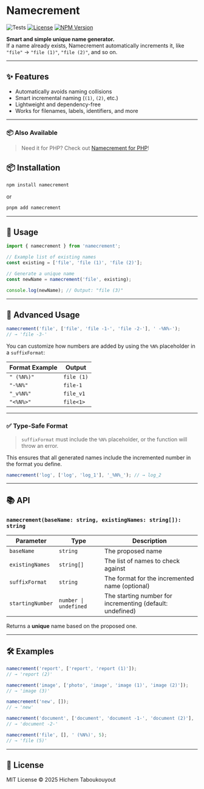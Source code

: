 # Namecrement

<p align="center">

![Tests](https://github.com/HichemTab-tech/Namecrement/workflows/Test/badge.svg) 
[![License](https://img.shields.io/badge/license-MIT-green.svg)](https://github.com/HichemTab-tech/Namecrement/blob/main/LICENSE)
[![NPM Version](https://img.shields.io/npm/v/namecrement.svg)](https://www.npmjs.com/package/namecrement)

</p>

**Smart and simple unique name generator.**  
If a name already exists, Namecrement automatically increments it,
like `"file"` → `"file (1)"`, `"file (2)"`, and so on.

---

## ✨ Features

- Automatically avoids naming collisions
- Smart incremental naming (`(1)`, `(2)`, etc.)
- Lightweight and dependency-free
- Works for filenames, labels, identifiers, and more

---

### 📦 Also Available

> Need it for PHP? Check out [Namecrement for PHP](https://github.com/HichemTab-tech/Namecrement-php)!

## 📦 Installation

```bash
npm install namecrement
```

or

```bash
pnpm add namecrement
```

---

## 🚀 Usage

```javascript
import { namecrement } from 'namecrement';

// Example list of existing names
const existing = ['file', 'file (1)', 'file (2)'];

// Generate a unique name
const newName = namecrement('file', existing);

console.log(newName); // Output: "file (3)"
```

---

## 🧠 Advanced Usage

```ts
namecrement('file', ['file', 'file -1-', 'file -2-'], ' -%N%-');
// → 'file -3-'
```

You can customize how numbers are added by using the `%N%` placeholder in a `suffixFormat`:

| Format Example    | Output             |
|-------------------|--------------------|
| `" (%N%)"`        | `file (1)`         |
| `"-%N%"`          | `file-1`           |
| `"_v%N%"`         | `file_v1`          |
| `"<%N%>"`         | `file<1>`          |

---

### ✅ Type-Safe Format

> `suffixFormat` must include the `%N%` placeholder, or the function will throw an error.

This ensures that all generated names include the incremented number in the format you define.

```ts
namecrement('log', ['log', 'log_1'], '_%N%_'); // → log_2
```

---

## 📚 API

### `namecrement(baseName: string, existingNames: string[]): string`

| Parameter        | Type                  | Description                                               |
|------------------|-----------------------|-----------------------------------------------------------|
| `baseName`       | `string`              | The proposed name                                         |
| `existingNames`  | `string[]`            | The list of names to check against                        |
| `suffixFormat`   | `string`              | The format for the incremented name (optional)            |
| `startingNumber` | `number \| undefined` | The starting number for incrementing (default: undefined) |

Returns a **unique** name based on the proposed one.

---

## 🛠️ Examples

```javascript
namecrement('report', ['report', 'report (1)']); 
// → 'report (2)'

namecrement('image', ['photo', 'image', 'image (1)', 'image (2)']);
// → 'image (3)'

namecrement('new', []);
// → 'new'

namecrement('document', ['document', 'document -1-', 'document (2)'], ' -%N%-');
// → 'document -2-'

namecrement('file', [], ' (%N%)', 5);
// → 'file (5)'
```

---

## 📄 License

MIT License © 2025 Hichem Taboukouyout
